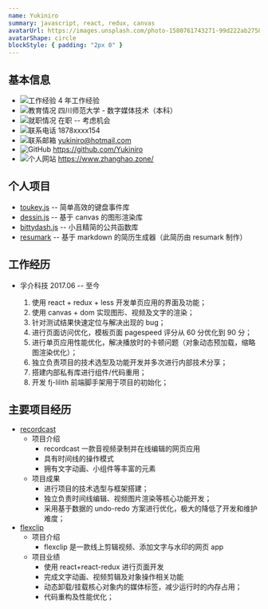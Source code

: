```yaml
---
name: Yukiniro
summary: javascript, react, redux, canvas
avatarUrl: https://images.unsplash.com/photo-1580761743271-99d222ab2758?ixlib=rb-1.2.1&ixid=MnwxMjA3fDB8MHxwaG90by1wYWdlfHx8fGVufDB8fHx8&auto=format&fit=crop&w=1332&q=80
avatarShape: circle
blockStyle: { padding: "2px 0" }
---
```


## 基本信息

- ![工作经验](https://api.iconify.design/ic:outline-work.svg?color=currentColor) 4 年工作经验
- ![教育情况](https://api.iconify.design/zondicons:education.svg?color=currentColor) 四川师范大学 - 数字媒体技术（本科）
- ![就职情况](https://api.iconify.design/ic:baseline-maps-home-work.svg?color=currentColor) 在职 -- 考虑机会
- ![联系电话](https://api.iconify.design/ic:sharp-phone.svg?color=currentColor) 1878xxxx154
- ![联系邮箱](https://api.iconify.design/ic:baseline-email.svg?color=currentColor) yukiniro@hotmail.com
- ![GitHub](https://api.iconify.design/icon-park:github.svg) https://github.com/Yukiniro
- ![个人网站](https://api.iconify.design/el:website.svg) https://www.zhanghao.zone/

## 个人项目

- [toukey.js](https://toukey.vercel.app/) -- 简单高效的键盘事件库
- [dessin.js](https://github.com/Yukiniro/dessin) -- 基于 canvas 的图形渲染库
- [bittydash.js](https://bittydash.vercel.app/) -- 小且精简的公共函数库
- [resumark](https://resumark.vercel.app/) -- 基于 markdown 的简历生成器（此简历由 resumark 制作）

## 工作经历

- 孚介科技 2017.06 -- 至今

  1. 使用 react + redux + less 开发单页应用的界面及功能；
  2. 使用 canvas + dom 实现图形、视频及文字的渲染；
  3. 针对测试结果快速定位与解决出现的 bug；
  4. 进行页面访问优化，模板页面 pagespeed 评分从 60 分优化到 90 分；
  5. 进行单页应用性能优化，解决播放时的卡顿问题（对象动态预加载，缩略图渲染优化）；
  6. 独立负责项目的技术选型及功能开发并多次进行内部技术分享；
  7. 搭建内部私有库进行组件/代码重用；
  8. 开发 fj-lilith 前端脚手架用于项目的初始化；

## 主要项目经历

- [recordcast](https://www.recordcast.com/editor/app/)
  - 项目介绍
    - recordcast 一款音视频录制并在线编辑的网页应用
    - 具有时间线的操作模式
    - 拥有文字动画、小组件等丰富的元素
  - 项目成果
    - 进行项目的技术选型与框架搭建；
    - 独立负责时间线编辑、视频图片渲染等核心功能开发；
    - 采用基于数据的 undo-redo 方案进行优化，极大的降低了开发和维护难度；
- [flexclip](flexclip.com/editor/app)
  - 项目介绍
    - flexclip 是一款线上剪辑视频、添加文字与水印的网页 app
  - 项目业绩
    - 使用 react+react-redux 进行页面开发
    - 完成文字动画、视频剪辑及对象操作相关功能
    - 动态卸载/挂载核心对象内的媒体标签，减少运行时的内存占用；
    - 代码重构及性能优化；
